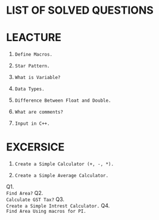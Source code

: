 # LIST OF SOLVED QUESTIONS

# LEACTURE
1.  
    ```
    Define Macros.
    ```
2.  
    ```
    Star Pattern.
    ```
3.  
    ```
    What is Variable?
    ```
4.  
    ```
    Data Types.
    ```
5.  
    ```
    Difference Between Float and Double.
    ```
6.  
    ```
    What are comments?
    ```
7.  
    ```
   Input in C++.
    ```
# EXCERSICE
1.  
    ```
    Create a Simple Calculator (+, -, *).
    ```
2. 
    ```
    Create a Simple Average Calculator.
    ```
Q1.  
    ```
    Find Area?
    ```
Q2.  
    ```
    Calculate GST Tax?
    ```
Q3.  
    ```
    Create a Simple Intrest Calculator.
    ```
Q4.  
    ```
    Find Area Using macros for PI.
    ```
